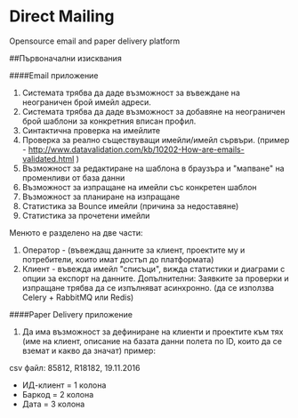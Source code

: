 # Direct Mailing
Opensource email and paper delivery platform

##Първоначални изисквания

####Email приложение

1. Системата трябва да даде възможност за въвеждане на неограничен брой имейл адреси.
2. Системата трябва да даде възможност за добавяне на неограничен брой шаблони за конкретния вписан профил.
3. Синтактична проверка на имейлите
4. Проверка за реално съществуващи имейли/имейл сървъри. (пример - http://www.datavalidation.com/kb/10202-How-are-emails-validated.html )
5. Възможност за редактиране на шаблона в браузъра и "мапване" на променливи от база данни
6. Възможност за изпращане на имейли със конкретен шаблон
7. Възможност за планиране на изпращане
8. Статистика за Bounce имейли (причина за недоставяне)
9. Статистика за прочетени имейли


Менюто е разделено на две части:

1. Оператор - (въвеждащ данните за клиент, проектите му и потребители, които имат достъп до платформата)
2. Клиент - въвежда имейл "списъци", вижда статистики и диаграми с опции за експорт на данните.
Допълнителни:
Заявките за проверки и изпращане трябва да се изпълняват асинхронно. (да се използва Celery + RabbitMQ или Redis)


####Paper Delivery приложение

1. Да има възможност за дефиниране на клиенти и проектите към тях
(име на клиент, описание на базата данни полета по ID, които да се вземат и какво да значат)
пример:

csv файл:
85812, R18182, 19.11.2016

+ ИД-клиент = 1 колона
+ Баркод = 2 колона
+ Дата = 3 колона

